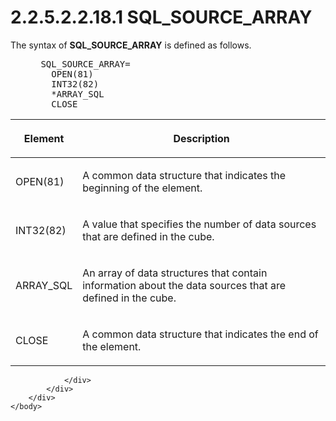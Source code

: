 <html dir="LTR" xmlns:mshelp="http://msdn.microsoft.com/mshelp" xmlns:ddue="http://ddue.schemas.microsoft.com/authoring/2003/5" xmlns:xlink="http://www.w3.org/1999/xlink" xmlns:tool="http://www.microsoft.com/tooltip">
    <head>
        <meta http-equiv="Content-Type" content="text/html; CHARSET=utf-8"></meta>
        <meta name="save" content="history"></meta>
        <title>2.2.5.2.2.18.1 SQL_SOURCE_ARRAY</title>
        <xml>
            <mshelp:toctitle title="2.2.5.2.2.18.1 SQL_SOURCE_ARRAY"></mshelp:toctitle>
            <mshelp:rltitle title="[MS-SSAS8]: SQL_SOURCE_ARRAY"></mshelp:rltitle>
            <mshelp:keyword index="A" term="b47610a9-858f-41ce-9e9a-976e16ba127b"></mshelp:keyword>
            <mshelp:attr name="DCSext.ContentType" value="open specification"></mshelp:attr>
            <mshelp:attr name="AssetID" value="b47610a9-858f-41ce-9e9a-976e16ba127b"></mshelp:attr>
            <mshelp:attr name="TopicType" value="kbRef"></mshelp:attr>
            <mshelp:attr name="DCSext.Title" value="[MS-SSAS8]: SQL_SOURCE_ARRAY" />
        </xml>
    </head>
    <body>
        <div id="header">
            <h1 class="heading">2.2.5.2.2.18.1 SQL_SOURCE_ARRAY</h1>
        </div>
        <div id="mainSection">
            <div id="mainBody">
                <div id="allHistory" class="saveHistory"></div>
                <div id="sectionSection0" class="section" name="collapseableSection">
                    

<p>The syntax of <b>SQL_SOURCE_ARRAY</b> is defined as
follows.           </p>

<dl>
<dd>
<div><pre> SQL_SOURCE_ARRAY=
   OPEN(81)
   INT32(82) 
   *ARRAY_SQL
   CLOSE
</pre></div>
</dd></dl>

<table>
 <thead>
  <tr>
   <th>
   <p>Element</p>
   </th>
   <th>
   <p>Description</p>
   </th>
  </tr>
 </thead>
 <tr>
  <td>
  <p>OPEN(81)</p>
  </td>
  <td>
  <p>A common data structure that indicates the beginning
  of the element.</p>
  </td>
 </tr>
 <tr>
  <td>
  <p>INT32(82)</p>
  </td>
  <td>
  <p>A value that specifies the number of data sources that
  are defined in the cube.</p>
  </td>
 </tr>
 <tr>
  <td>
  <p>ARRAY_SQL</p>
  </td>
  <td>
  <p>An array of data structures that contain information
  about the data sources that are defined in the cube.</p>
  </td>
 </tr>
 <tr>
  <td>
  <p>CLOSE</p>
  </td>
  <td>
  <p>A common data structure that indicates the end of the
  element.</p>
  </td>
 </tr>
</table>

<p> </p>


                </div>
            </div>
        </div>
    </body>
</html>